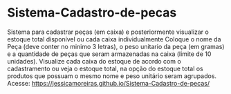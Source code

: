 # Sistema-Cadastro-de-pecas
Sistema para cadastrar peças (em caixa) e posteriormente visualizar o estoque total disponível ou cada caixa individualmente
Coloque o nome da Peça (deve conter no minimo 3 letras), o peso unitario da peça (em gramas) e a quantidade de peças que seram armazenadas na caixa (limite de 10 unidades).
Visualize cada caixa do estoque de acordo com o cadastramento ou veja o estoque total, na opção do estoque total os produtos que possuam o mesmo nome e peso unitário seram agrupados.
Acesse: https://jessicamoreiras.github.io/Sistema-Cadastro-de-pecas/
